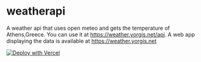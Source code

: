 # weatherapi
A weather api that uses open meteo and gets the temperature of Athens,Greece. You can use it at https://weather.yorgis.net/api. A web app displaying the data is available at https://weather.yorgis.net

[![Deploy with Vercel](https://vercel.com/button)](https://vercel.com/new/clone?repository-url=https%3A%2F%2Fgithub.com%2Fyorgis711%2Fweatherapi)

